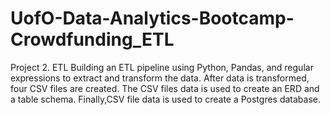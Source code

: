 # UofO-Data-Analytics-Bootcamp-Crowdfunding_ETL

Project 2. ETL
Building an ETL pipeline using Python, Pandas, and regular expressions 
to extract and transform the data. 
After data is transformed, four CSV files are created.
The CSV files data is used to create an ERD and a table schema.
Finally,CSV file data is used to create a Postgres database.
